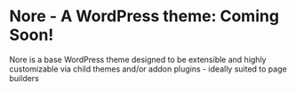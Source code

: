 # Nore - A WordPress theme: Coming Soon!
Nore is a base WordPress theme designed to be extensible and highly customizable via child themes and/or addon plugins - ideally suited to page builders
